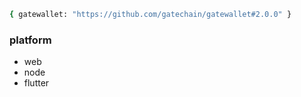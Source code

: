 ```bash
{ gatewallet: "https://github.com/gatechain/gatewallet#2.0.0" }
```
### platform

* web
* node
* flutter
